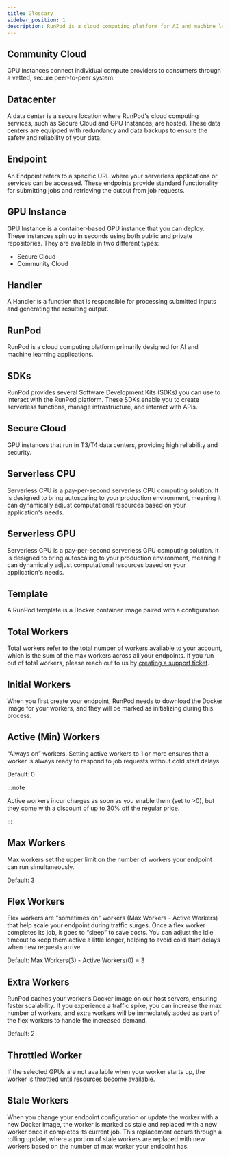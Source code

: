 ```yaml
---
title: Glossary
sidebar_position: 1
description: RunPod is a cloud computing platform for AI and machine learning applications, offering GPU and CPU instances, serverless computing, and SDKs for seamless integration.
---
```


## Community Cloud

GPU instances connect individual compute providers to consumers through a vetted, secure peer-to-peer system.

## Datacenter

A data center is a secure location where RunPod's cloud computing services, such as Secure Cloud and GPU Instances, are hosted. These data centers are equipped with redundancy and data backups to ensure the safety and reliability of your data.

## Endpoint

An Endpoint refers to a specific URL where your serverless applications or services can be accessed. These endpoints provide standard functionality for submitting jobs and retrieving the output from job requests.

## GPU Instance

GPU Instance is a container-based GPU instance that you can deploy.
These instances spin up in seconds using both public and private repositories.
They are available in two different types:

- Secure Cloud
- Community Cloud

## Handler

A Handler is a function that is responsible for processing submitted inputs and generating the resulting output.

## RunPod

RunPod is a cloud computing platform primarily designed for AI and machine learning applications.

## SDKs

RunPod provides several Software Development Kits (SDKs) you can use to interact with the RunPod platform.
These SDKs enable you to create serverless functions, manage infrastructure, and interact with APIs.

## Secure Cloud

GPU instances that run in T3/T4 data centers, providing high reliability and security.

## Serverless CPU

Serverless CPU is a pay-per-second serverless CPU computing solution.
It is designed to bring autoscaling to your production environment, meaning it can dynamically adjust computational resources based on your application's needs.

## Serverless GPU

Serverless GPU is a pay-per-second serverless GPU computing solution.
It is designed to bring autoscaling to your production environment, meaning it can dynamically adjust computational resources based on your application's needs.

## Template

A RunPod template is a Docker container image paired with a configuration.

## Total Workers

Total workers refer to the total number of workers available to your account, which is the sum of the max workers across all your endpoints. If you run out of total workers, please reach out to us by [creating a support ticket](https://contact.runpod.io/).

## Initial Workers

When you first create your endpoint, RunPod needs to download the Docker image for your workers, and they will be marked as initializing during this process.

## Active (Min) Workers

“Always on” workers. Setting active workers to 1 or more ensures that a worker is always ready to respond to job requests without cold start delays.

Default: 0

:::note

Active workers incur charges as soon as you enable them (set to >0), but they come with a discount of up to 30% off the regular price.

:::

## Max Workers

Max workers set the upper limit on the number of workers your endpoint can run simultaneously.

Default: 3

## Flex Workers

Flex workers are "sometimes on" workers (Max Workers - Active Workers) that help scale your endpoint during traffic surges. Once a flex worker completes its job, it goes to “sleep” to save costs. You can adjust the idle timeout to keep them active a little longer, helping to avoid cold start delays when new requests arrive.

Default: Max Workers(3) - Active Workers(0) = 3

## Extra Workers

RunPod caches your worker’s Docker image on our host servers, ensuring faster scalability. If you experience a traffic spike, you can increase the max number of workers, and extra workers will be immediately added as part of the flex workers to handle the increased demand.

Default: 2

## Throttled Worker

If the selected GPUs are not available when your worker starts up, the worker is throttled until resources become available.

## Stale Workers

When you change your endpoint configuration or update the worker with a new Docker image, the worker is marked as stale and replaced with a new worker once it completes its current job. This replacement occurs through a rolling update, where a portion of stale workers are replaced with new workers based on the number of max worker your endpoint has.
